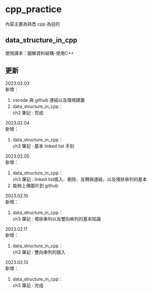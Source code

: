 # cpp_practice

內容主要為熟悉 cpp 為目的

## data_structure_in_cpp
使用課本：圖解資料結構-使用C++

## 更新
2023.02.03 </br>
新增：</br>
1. vscode 與 github 連結以及環境建置
2. data_structure_in_cpp： </br>
   ch2 筆記 : 完成

2023.02.04 </br>
新增：</br>
1. data_structure_in_cpp： </br>
   ch3 筆記 : 基本 linked list 手刻

2023.02.05 </br>
新增：</br>
1. data_structure_in_cpp： </br>
   ch3 筆記 : linked list插入、刪除、反轉與連結，以及環狀串列的基本
2. 能夠上傳圖片到 github

2023.02.10 </br>
新增：</br>
1. data_structure_in_cpp： </br>
   ch3 筆記 : 環狀串列以及雙向串列的基本知識

2023.02.11 </br>
新增：</br>
1. data_structure_in_cpp： </br>
   ch3 筆記 : 雙向串列的插入

2023.02.13 </br>
新增：</br>
1. data_structure_in_cpp： </br>
   ch3 筆記 : 完成